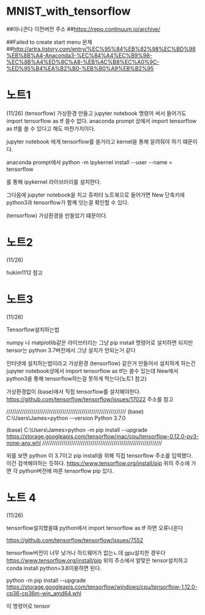 # MNIST_with_tensorflow

##아나콘다 이전버전 주소
##https://repo.continuum.io/archive/

##Failed to create start menu 문제
##http://artra.tistory.com/entry/%EC%95%84%EB%82%98%EC%BD%98%EB%8B%A4-Anaconda3-%EC%84%A4%EC%B9%98-%EC%8B%A4%ED%8C%A8-%EB%AC%B8%EC%A0%9C-%ED%95%B4%EA%B2%B0-%EB%B0%A9%EB%B2%95


# 노트1

(11/26)
(tensorflow) 가상환경 만들고 jupyter notebook 명령어 써서 들어가도
 import tensorflow as tf 쓸수 없다.
 anaconda prompt 상에서 import tensorflow as tf를 쓸 수 있다고 해도 마찬가지이다.
 
 jupyter notebook 에게 tensorflow를 쓸거라고 kernel을 통해 알려줘야 하기 떄문이다.
 
 anaconda prompt에서
 python -m ipykernel install --user --name = tensorflow
 
 를 통해 ipykernel 라이브러리를 설치한다.
 
 그다음에 
 jupyter notebook을 치고 쥬피터 노트북으로 들어가면 
 New 단축키에 python3과 tensorflow가 함꼐 잇는걸 확인할 수 있다.
 
 (tensorflow) 가상환경을 만들었기 떄문이다.

# 노트2
(11/26)

hukim1112 참고

# 노트3
(11/26)

Tensorflow설치하는법

numpy 나 matplotlib같은 라이브러리는 그냥 pip install 명령어로 설치하면 되지만
tensor는 python 3.7버전에서 그냥 설치가 안되는거 같다

인터넷에 설치하는법이라고 가상환경 (tensorflow) 같은거 만들어서 설치하게 하는건 
jupyter notebook상에서 import tensorflow as tf는 쓸수 있는데 New에서 python3을 통해 tensorflow하는걸 못하게 막는다(노트1 참고)

가상환경없이 (base)에서 직접 tensorflow를 설치해야한다.
https://github.com/tensorflow/tensorflow/issues/17022
주소를 참고

//////////////////////////////////////////////////////////////
(base) C:\Users\James>python --version
Python 3.7.0

(base) C:\Users\James>python -m pip install --upgrade https://storage.googleapis.com/tensorflow/mac/cpu/tensorflow-0.12.0-py3-none-any.whl
//////////////////////////////////////////////////////////////

위를 보면 python 이 3.7이고 pip install을 위해 직접 tensorflow 주소를 입력했다. 이건 검색해야하는 듯하다.
https://www.tensorflow.org/install/pip
위의 주소에 가면 각 python버전에 따른 tensorflow pip 있다.


# 노트 4
(11/26)

tensorflow설치했을떄 python에서 import tensorflow as tf 하면 오류나온다

https://github.com/tensorflow/tensorflow/issues/7552

tensorflow버전이 너무 낮거나 하드웨어가 없는ㄴ데 gpu설치한 경우다
https://www.tensorflow.org/install/pip
위의 주소에서 알맞은 tensor설치하고 conda install python=3.6이용하면 된다.

python -m pip install --upgrade https://storage.googleapis.com/tensorflow/windows/cpu/tensorflow-1.12.0-cp36-cp36m-win_amd64.whl

이 명령어로 tensor


